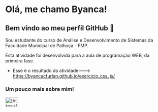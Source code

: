 
# Olá, me chamo Byanca!
## Bem vindo ao meu perfil GitHub 👋

Sou estudante do curso de Análise e Desenvolvimento de Sistemas da Faculdade Municipal de Palhoça - FMP.

Esta atividade foi desenvolvida para a aula de programação WEB, da primeira fase. 


 

          
- Esse é o resultado da atividade--->   https://byancacfurlan.github.io/exercicio_css_js/





### Um pouco mais sobre mim!
<a href="https://www.linkedin.com/in/byanca-furlan/" target="blank"><img align="center" src="https://raw.githubusercontent.com/rahuldkjain/github-profile-readme-generator/master/src/images/icons/Social/linked-in-alt.svg" alt="[https://www.linkedin.com/in/byanca-furlan/]" height="30" width="40" /></a>
</p>

